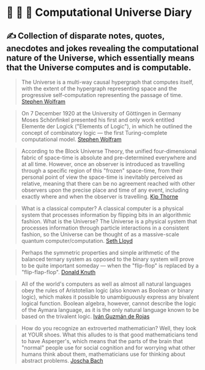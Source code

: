 # :space_invader: :milky_way: :notebook: **Computational Universe Diary**

## :writing_hand: Collection of disparate notes, quotes, anecdotes and jokes revealing the computational nature of the Universe, which essentially means that the Universe computes and is computable.

> The Universe is a multi-way causal hypergraph that computes itself, with the extent of the hypergraph representing space and the progressive self-computation representing the passage of time. [Stephen Wolfram](https://www.wolframphysics.org/visual-summary/dark/)

> On 7 December 1920 at the University of Göttingen in Germany Moses Schönfinkel presented his first and only work entitled Elemente der Logick ("Elements of Logic"), in which he outlined the concept of combinatory logic — the first Turing-complete computational model. [Stephen Wolfram](https://writings.stephenwolfram.com/2020/12/where-did-combinators-come-from-hunting-the-story-of-moses-schonfinkel/)

> According to the Block Universe Theory, the unified four-dimensional fabric of space-time is absolute and pre-determined everywhere and at all time. However, once an observer is introduced as travelling through a specific region of this "frozen" space-time, from their personal point of view the space-time is inevitably perceived as relative, meaning that there can be no agreement reached with other observers upon the precise place and time of any event, including exactly where and when the observer is travelling. [Kip Thorne](https://youtu.be/mvdlN4H4T54?t=490)

> What is a classical computer? A classical computer is a physical system that processes information by flipping bits in an algorithmic fashion. What is the Universe? The Universe is a physical system that processes information through particle interactions in a consistent fashion, so the Universe can be thought of as a massive-scale quantum computer/computation. [Seth Lloyd](https://youtu.be/a35bKt1nuBo?t=263)

> Perhaps the symmetric properties and simple arithmetic of the balanced ternary system as opposed to the binary system will prove to be quite important someday — when the "flip-flop" is replaced by a "flip-flap-flop". [Donald Knuth](https://www.amazon.com/Art-Computer-Programming-Seminumerical-Algorithms/dp/0201896842)

> All of the world's computers as well as almost all natural languages obey the rules of Aristotelian logic (also known as Boolean or binary logic), which makes it possible to unambiguously express any bivalent logical function. Boolean algebra, however, cannot describe the logic of the Aymara language, as it is the only natural language known to be based on the trivalent logic. [Iván Guzmán de Rojas](https://aymara.org/biblio/html/igr/igr.html)

> How do you recognize an extroverted mathematician? Well, they look at YOUR shoes. What this alludes to is that good mathematicians tend to have Asperger's, which means that the parts of the brain that "normal" people use for social cognition and for worrying what other humans think about them, mathematicians use for thinking about abstract problems. [Joscha Bach](https://youtu.be/JcYNhOgQ29I?t=3049)

<!--
## [Personal Explications]()

### [On the Purposes of Art]()
-->
